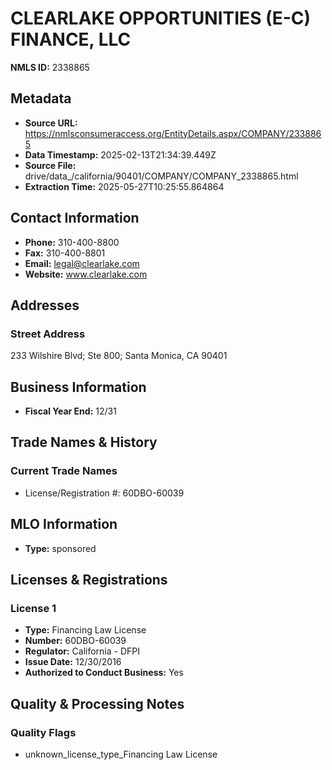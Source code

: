 # CLEARLAKE OPPORTUNITIES (E-C) FINANCE, LLC

**NMLS ID:** 2338865

## Metadata
- **Source URL:** https://nmlsconsumeraccess.org/EntityDetails.aspx/COMPANY/2338865
- **Data Timestamp:** 2025-02-13T21:34:39.449Z
- **Source File:** drive/data_/california/90401/COMPANY/COMPANY_2338865.html
- **Extraction Time:** 2025-05-27T10:25:55.864864

## Contact Information
- **Phone:** 310-400-8800
- **Fax:** 310-400-8801
- **Email:** legal@clearlake.com
- **Website:** www.clearlake.com

## Addresses
### Street Address
233 Wilshire Blvd; Ste 800; Santa Monica, CA 90401

## Business Information
- **Fiscal Year End:** 12/31

## Trade Names & History
### Current Trade Names
- License/Registration #: 60DBO-60039

## MLO Information
- **Type:** sponsored

## Licenses & Registrations

### License 1
- **Type:** Financing Law License
- **Number:** 60DBO-60039
- **Regulator:** California - DFPI
- **Issue Date:** 12/30/2016
- **Authorized to Conduct Business:** Yes

## Quality & Processing Notes
### Quality Flags
- unknown_license_type_Financing Law License
